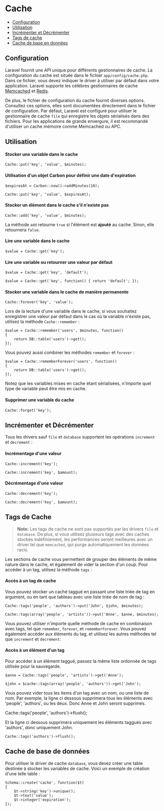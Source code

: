 # Cache

- [Configuration](#configuration)
- [Utilisation](#cache-usage)
- [Incrémenter et Décrémenter](#increments-and-decrements)
- [Tags de cache](#cache-tags)
- [Cache de base en données](#database-cache)

<a name="configuration"></a>
## Configuration

Laravel fournit une API unique pour différents gestionnaires de cache. La configuration du cache est située dans le fichier `app/config/cache.php`. Dans ce fichier, vous devez indiquer le driver à utiliser par défaut dans votre application. Laravel supporte les célèbres gestionnaires de cache [Memcached](http://memcached.org) et [Redis](http://redis.io).

De plus, le fichier de configuration du cache fournit diverses options. Consultez ces options, elles sont documentées directement dans le fichier de configuration. Par défaut, Laravel est configuré pour utiliser le gestionnaire de cache `file` qui enregistre les objets sérialisés dans des fichiers. Pour les applications de grande envergure, il est recommandé d'utiliser un cache mémoire comme Memcached ou APC.

<a name="cache-usage"></a>
## Utilisation

#### Stocker une variable dans le cache

    Cache::put('key', 'value', $minutes);

#### Utilisation d'un objet Carbon pour définir une date d'expiration

    $expiresAt = Carbon::now()->addMinutes(10);

    Cache::put('key', 'value', $expiresAt);

#### Stocker un élément dans le cache s'il n'existe pas

    Cache::add('key', 'value', $minutes);

La méthode `add` retourne `true` si l'élément est **ajouté** au cache. Sinon, elle retournera `false`.

#### Lire une variable dans le cache

    $value = Cache::get('key');

#### Lire une variable ou retourner une valeur par défaut

    $value = Cache::get('key', 'default');

    $value = Cache::get('key', function() { return 'default'; });

#### Stocker une variable dans le cache de manière permanente

    Cache::forever('key', 'value');

Lors de la lecture d'une variable dans le cache, si vous souhaitez enregistrer une valeur par défaut dans le cas où la variable n'existe pas, utilisez la méthode `Cache::remember` :

    $value = Cache::remember('users', $minutes, function()
    {
        return DB::table('users')->get();
    });

Vous pouvez aussi combiner les méthodes `remember` et `forever` :

    $value = Cache::rememberForever('users', function()
    {
        return DB::table('users')->get();
    });

Notez que les variables mises en cache étant sérialisées, n'importe quel type de variable peut être mis en cache.

#### Supprimer une variable du cache

    Cache::forget('key');

<a name="increments-and-decrements"></a>
## Incrémenter et Décrémenter

Tous les drivers sauf `file` et `database` supportent les opérations `increment` et `decrement` :

#### Incrémentage d'une valeur

    Cache::increment('key');

    Cache::increment('key', $amount);

#### Décrémentage d'une valeur

    Cache::decrement('key');

    Cache::decrement('key', $amount);

<a name="cache-tags"></a>
 ## Tags de Cache

> **Note:** Les tags de cache ne sont pas supportés par les drivers `file` et `database`. De plus, si vous utilisez plusieurs tags avec des caches stockés indéfiniement, les performances seront meilleures avec un driver tel que `memcached`, qui purge automatiquement les données racis.


Les sections de cache vous permettent de grouper des éléments de même nature dans le cache, et également de vider la section d'un coup. Pour accéder à un tag, utilisez la méthode `tags` :

#### Accès à un tag de cache

Vous pouvez stocker un caché taggué en passant une liste triée de tag en argument, ou en tant que tableau avec une liste triée de nom de tag :

    Cache::tags('people', 'authors')->put('John', $john, $minutes);

    Cache::tags(array('people', 'artists'))->put('Anne', $anne, $minutes);

Vous pouvez utiliser n'importe quelle méthode de cache en combinaison avec tags, tel que `remember`, `forever`, et `rememberForever`. Vous pouvez également accéder aux éléments du tag, et utilisez les autres méthodes tel que `increment` et `decrement`:

#### Accès à un élément d'un tag

Pour accéder à un élément taggué, passez la même liste ordonnée de tags utilisée pour la sauvegarde.

    $anne = Cache::tags('people', 'artists')->get('Anne');

    $john = $cache::tags(array('people', 'authors'))->get('John');

Vous pouvez vider tous les items d'un tag avec un nom, ou une liste de nom. Par exemple, la ligne ci dessous supprimera tous les éléments avec 'people', 'authors', ou les deux. Donc Anne et John seront supprimés.

  Cache::tags('people', 'authors')->flush();

Et la ligne ci dessous supprimera uniquement les éléments taggués avec 'authors', donc uniquement John.

    Cache::tags('authors')->flush();

<a name="database-cache"></a>
## Cache de base de données

Pour utiliser le driver de cache `database`, vous devez créer une table destinée à stocker les variables de cache. Voici un exemple de création d'une telle table :

    Schema::create('cache', function($t)
    {
        $t->string('key')->unique();
        $t->text('value');
        $t->integer('expiration');
    });
